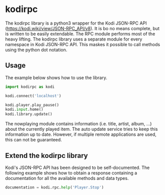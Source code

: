 # kodirpc
The kodirpc library is a python3 wrapper for the Kodi JSON-RPC API (https://kodi.wiki/view/JSON-RPC_API/v8).
It is bo no means complete, but is written to be easily extendable.
The RPC module performs most of the heavy lifting. 
The kodirpc library uses a separate module for every namespace in Kodi JSON-RPC API. 
This maskes it possible to call methods using the python dot notation. 

## Usage
The example below shows how to use the library.
```python
import kodirpc as kodi

kodi.connect('localhost')

kodi.player.play_pause()
kodi.input.home()
kodi.library.update()
```

The nowplaying module contains information (i.e. title, artist, album, ...) 
about the currently played item. 
The auto update service tries to keep this information up to date.
However, if multiple remote applications are used, this can not be guaranteed.

## Extend the kodirpc library
Kodi's JSON-RPC API has been designed to be self-documented. 
The following example shows how to obtain a response containing a documentation 
for all the available methods and data types.
```python
documentation = kodi.rpc.help('Player.Stop')
```


